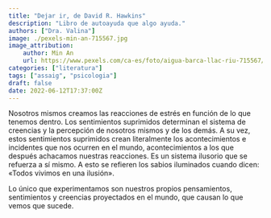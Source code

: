 ```yaml
---
title: "Dejar ir, de David R. Hawkins"
description: "Libro de autoayuda que algo ayuda."
authors: ["Dra. Valina"]
image: ./pexels-min-an-715567.jpg
image_attribution:
    author: Min An
    url: https://www.pexels.com/ca-es/foto/aigua-barca-llac-riu-715567/
categories: ["literatura"]
tags: ["assaig", "psicologia"]
draft: false
date: 2022-06-12T17:37:00Z
---
```


Nosotros mismos creamos las reacciones de estrés en función de lo que tenemos dentro. Los sentimientos suprimidos determinan el sistema de creencias y la percepción de nosotros mismos y de los demás. A su vez, estos sentimientos suprimidos crean literalmente los acontecimientos e incidentes que nos ocurren en el mundo, acontecimientos a los que después achacamos nuestras reacciones. Es un sistema ilusorio que se refuerza a sí mismo. A esto se refieren los sabios iluminados cuando dicen: «Todos vivimos en una ilusión».

Lo único que experimentamos son nuestros propios pensamientos, sentimientos y creencias proyectados en el mundo, que causan lo que vemos que sucede.
